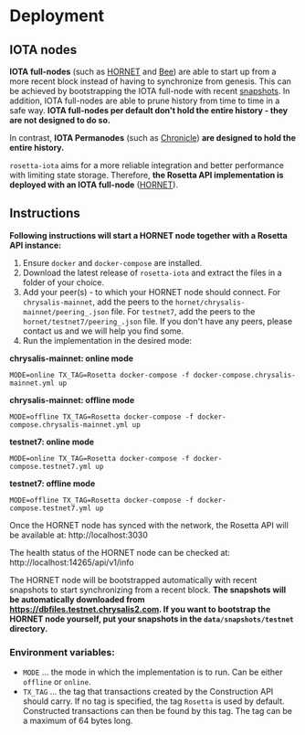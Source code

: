 # Deployment

## IOTA nodes

**IOTA full-nodes** (such as [HORNET](https://github.com/gohornet/hornet) and [Bee](https://github.com/iotaledger/bee)) are able to start up from a more recent block instead of having to synchronize from genesis. This can be achieved by bootstrapping the IOTA full-node with recent [snapshots](https://github.com/luca-moser/protocol-rfcs/blob/local-snapshot-file-format/text/0000-local-snapshot-file-format/0000-local-snapshot-file-format.md). 
In addition, IOTA full-nodes are able to prune history from time to time in a safe way.
**IOTA full-nodes per default don't hold the entire history - they are not designed to do so.**

In contrast, **IOTA Permanodes** (such as [Chronicle](https://github.com/iotaledger/chronicle.rs)) **are designed to hold the entire history.**

`rosetta-iota` aims for a more reliable integration and better performance with limiting state storage. Therefore, **the Rosetta API implementation is deployed with an IOTA full-node** ([HORNET](https://github.com/gohornet/hornet.git)).

## Instructions

**Following instructions will start a HORNET node together with a Rosetta API instance:**

1) Ensure `docker` and `docker-compose` are installed.
2) Download the latest release of `rosetta-iota` and extract the files in a folder of your choice.
3) Add your peer(s) - to which your HORNET node should connect. For `chrysalis-mainnet`, add the peers to the `hornet/chrysalis-mainnet/peering_.json` file. For `testnet7`, add the peers to the `hornet/testnet7/peering_.json` file. If you don't have any peers, please contact us and we will help you find some.
4) Run the implementation in the desired mode:

**chrysalis-mainnet: online mode**
```
MODE=online TX_TAG=Rosetta docker-compose -f docker-compose.chrysalis-mainnet.yml up
```

**chrysalis-mainnet: offline mode**
```
MODE=offline TX_TAG=Rosetta docker-compose -f docker-compose.chrysalis-mainnet.yml up
```

**testnet7: online mode**
```
MODE=online TX_TAG=Rosetta docker-compose -f docker-compose.testnet7.yml up
```

**testnet7: offline mode**
```
MODE=offline TX_TAG=Rosetta docker-compose -f docker-compose.testnet7.yml up
```

Once the HORNET node has synced with the network, the Rosetta API will be available at: http://localhost:3030

The health status of the HORNET node can be checked at: http://localhost:14265/api/v1/info

The HORNET node will be bootstrapped automatically with recent snapshots to start synchronizing from a recent block. **The snapshots will be automatically downloaded from https://dbfiles.testnet.chrysalis2.com. If you want to bootstrap the HORNET node yourself, put your snapshots in the `data/snapshots/testnet` directory.**

### Environment variables:
- `MODE` ... the mode in which the implementation is to run. Can be either `offline` or `online`.
- `TX_TAG` ... the tag that transactions created by the Construction API should carry. If no tag is specified, the tag `Rosetta` is used by default. Constructed transactions can then be found by this tag. The tag can be a maximum of 64 bytes long.